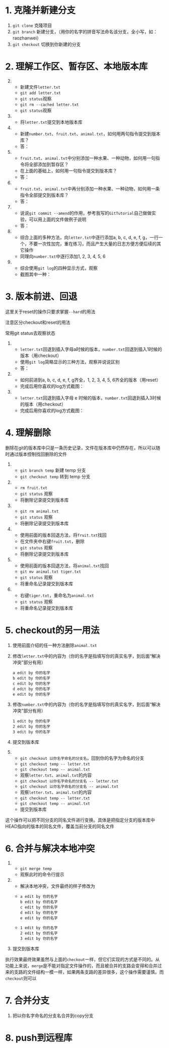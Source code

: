 # 1. 克隆并新建分支

1. `git clone` 克隆项目
2. `git branch` 新建分支，（用你的名字的拼音写法命名该分支，全小写，如：raozhanwei）
3. `git checkout` 切换到你新建的分支

# 2. 理解工作区、暂存区、本地版本库

2. - 新建文件`letter.txt`
   - `git add letter.txt`
   - `git status`观察
   - `git rm --cached letter.txt`
   - `git status`观察
2. - 将`letter.txt`提交到本地版本库
3. - 新建`number.txt`、`fruit.txt`、`animal.txt`，如何用两句指令提交到版本库？
   - 答：
4. - `fruit.txt`、`animal.txt`中分别添加一种水果、一种动物，如何用一句指令将全部添加到暂存区？
   - 在上面的基础上，如何用一句指令提交到版本库？
   - 答：
5. - `fruit.txt`、`animal.txt`中再分别添加一种水果、一种动物，如何用一条指令全部提交到版本库？
   - 答：
6. - 说说`git commit --amend`的作用，参考我写的`GitTutorial`自己做做实验，可以用上面的文件做例子说明
   - 答：
7. - 综合上面的多种方法，向`letter.txt`中逐行添加a, b, c, d, e, f, g，一行一个，不要一次性加完，重在练习，而且产生大量的日志方便方便后续的其它操作
   - 同理向`number.txt`中逐行添加1, 2, 3, 4, 5, 6
9. - 综合使用`git log`的四种显示方式，观察
   - 截图其中一种：

# 3. 版本前进、回退

这里关于reset的操作只要求掌握`--hard`的用法

注意区分checkout和reset的用法

常用git status去观察状态

1. - `letter.txt`回退到插入字母a时候的版本，`number.txt`回退到插入1时候的版本（用checkout）
   - 使用`git log`简略显示的三种方法，观察并说说区别
   - 答：
2. - 如何前进到a, b, c, d, e, f, g齐全，1, 2, 3, 4, 5, 6齐全的版本（用reset）
   - 完成后用你喜欢的log方式截图：
3. - `letter.txt`回退到插入字母 e 时候的版本，`number.txt`回退到插入3时候的版本（用checkout）
   - 完成后用你喜欢的log方式截图：

# 4. 理解删除

删除在git的版本库中只是一条历史记录，文件在版本库中仍然存在，所以可以随时通过版本控制找回删除的文件

1. - `git branch temp` 新建 temp 分支
   - `git checkout temp` 转到 temp 分支

2. - `rm fruit.txt`
   - `git status` 观察
   - 将删除记录提交到版本库
3. - `git rm animal.txt`
   - `git status` 观察
   - 将删除记录提交到版本库

4. - 使用前面的版本回退方法，将`fruit.txt`找回
   - 在文件夹中右键`fruit.txt`，删除
   - `git status` 观察
   - 将删除记录提交到版本库
5. - 使用前面的版本回退方法，将`animal.txt`找回
   - `git mv animal.txt tiger.txt`
   - `git status` 观察
   - 将重命名记录提交到版本库
6. - 右键`tiger.txt`，重命名为`animal.txt`
   - `git status` 观察
   - 将重命名记录提交到版本库

# 5. checkout的另一用法

1. 使用前面介绍的任一种方法删除`animal.txt`

2. 修改`letter.txt`中的内容为（你的名字是指填写你的真实名字，到后面“解决冲突”部分有用）

   ```
   a edit by 你的名字
   b edit by 你的名字
   c edit by 你的名字
   d edit by 你的名字
   e edit by 你的名字
   ```

3. 修改`number.txt`中的内容为（你的名字是指填写你的真实名字，到后面“解决冲突”部分有用）

   ```
   1 edit by 你的名字
   2 edit by 你的名字
   3 edit by 你的名字
   ```

4. 提交到版本库

5. - `git checkout 以你名字命名的分支名`，回到你的名字为命名的分支
   - `git checkout temp -- letter.txt`
   - `git checkout temp -- animal.txt`
   - 观察`letter.txt`、`animal.txt`的内容
   - `git checkout 以你名字命名的分支名 -- letter.txt`
   - `git checkout 以你名字命名的分支名 -- animal.txt`
   - 观察`letter.txt`、`animal.txt`的内容
   - `git checkout temp -- letter.txt`
   - `git checkout temp -- animal.txt`
   - 提交到版本库

这个操作可以把不同分支的同名文件进行变换。具体是把指定分支的版本库中HEAD指向的版本的同名文件，覆盖当前分支的同名文件



# 6. 合并与解决本地冲突

1. - `git merge temp`
   - 观察此时的命令行提示
2. - 解决本地冲突，文件最终的样子修改为
   - ```
     a edit by 你的名字
     b edit by 你的名字
     c edit by 你的名字
     d edit by 你的名字
     e edit by 你的名字
     ```
   - ```
     1 edit by 你的名字
     2 edit by 你的名字
     3 edit by 你的名字
     ```

3. 提交到版本库

执行效果最终效果虽然与上面的`checkout`一样，但它们实现的方式是不同的。从功能上来说，`merge`是不能对指定文件操作的，而且被合并的支路会变得和合并过来的支路的文件结构一模一样，如果两条支路的差异很多，这个操作需要谨慎。而`checkout`则可以

# 7. 合并分支

1. 把以你名字命名的分支名合并到copy分支



# 8. push到远程库









